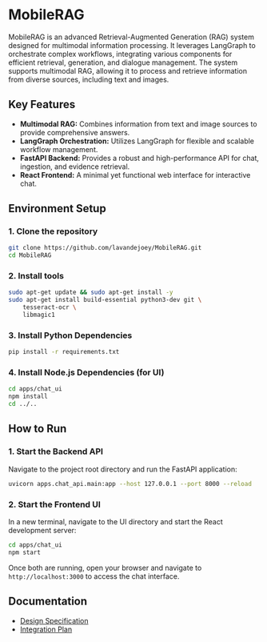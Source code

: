 # MobileRAG

MobileRAG is an advanced Retrieval-Augmented Generation (RAG) system designed for multimodal information processing. It leverages LangGraph to orchestrate complex workflows, integrating various components for efficient retrieval, generation, and dialogue management. The system supports multimodal RAG, allowing it to process and retrieve information from diverse sources, including text and images.

## Key Features

*   **Multimodal RAG:** Combines information from text and image sources to provide comprehensive answers.
*   **LangGraph Orchestration:** Utilizes LangGraph for flexible and scalable workflow management.
*   **FastAPI Backend:** Provides a robust and high-performance API for chat, ingestion, and evidence retrieval.
*   **React Frontend:** A minimal yet functional web interface for interactive chat.

## Environment Setup

### 1. Clone the repository

```bash
git clone https://github.com/lavandejoey/MobileRAG.git
cd MobileRAG
```

### 2. Install tools

```bash
sudo apt-get update && sudo apt-get install -y
sudo apt-get install build-essential python3-dev git \
    tesseract-ocr \
    libmagic1
```

### 3. Install Python Dependencies

```bash
pip install -r requirements.txt
```

### 4. Install Node.js Dependencies (for UI)

```bash
cd apps/chat_ui
npm install
cd ../..
```

## How to Run

### 1. Start the Backend API

Navigate to the project root directory and run the FastAPI application:

```bash
uvicorn apps.chat_api.main:app --host 127.0.0.1 --port 8000 --reload
```

### 2. Start the Frontend UI

In a new terminal, navigate to the UI directory and start the React development server:

```bash
cd apps/chat_ui
npm start
```

Once both are running, open your browser and navigate to `http://localhost:3000` to access the chat interface.

## Documentation

- [Design Specification](./docs/01_Design_Spec.md)
- [Integration Plan](./docs/02_Integration_Plan.md)
